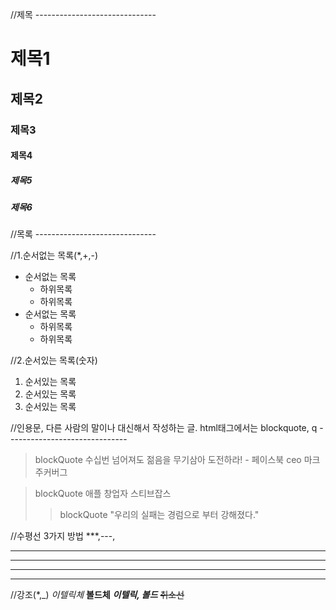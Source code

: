 //제목 ------------------------------
# 제목1
## 제목2
### 제목3
#### 제목4
##### 제목5
##### 제목6

//목록 ------------------------------

//1.순서없는 목록(*,+,-)
* 순서없는 목록
  + 하위목록
  + 하위목록
* 순서없는 목록
  + 하위목록
  + 하위목록

//2.순서있는 목록(숫자)
1. 순서있는 목록
2. 순서있는 목록
3. 순서있는 목록

//인용문, 다른 사람의 말이나 대신해서 작성하는 글. html태그에서는 blockquote, q ------------------------------
> blockQuote 수십번 넘어져도 젊음을 무기삼아 도전하라! - 페이스북 ceo 마크 주커버그

> blockQuote 애플 창업자 스티브잡스 
>> blockQuote "우리의 실패는 경럼으로 부터 강해졌다."

//수평선 3가지 방법 ***,---, <hr />
***
----
<hr />

//강조(*,_)
*이텔릭체*
**볼드체**
***이텔릭, 볼드***
~~취소선~~
